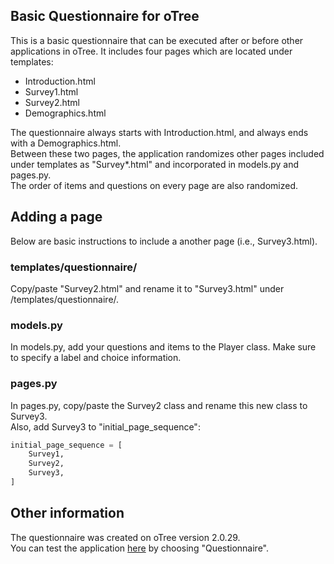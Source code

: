 ## Basic Questionnaire for oTree

This is a basic questionnaire that can be executed after or before other applications in oTree.
It includes four pages which are located under templates:

- Introduction.html
- Survey1.html
- Survey2.html
- Demographics.html

The questionnaire always starts with Introduction.html, and always ends with a Demographics.html.  
Between these two pages, the application randomizes other pages included under templates as "Survey*.html" and incorporated in models.py and pages.py.  
The order of items and questions on every page are also randomized.

## Adding a page
Below are basic instructions to include a another page (i.e., Survey3.html).

### templates/questionnaire/
Copy/paste "Survey2.html" and rename it to "Survey3.html" under /templates/questionnaire/.

### models.py
In models.py, add your questions and items to the Player class. Make sure to specify a label and choice information.

### pages.py
In pages.py, copy/paste the Survey2 class and rename this new class to Survey3.  
Also, add Survey3 to "initial_page_sequence":  
```python
initial_page_sequence = [
    Survey1,
    Survey2,
    Survey3,
]
```

## Other information
The questionnaire was created on oTree version 2.0.29.  
You can test the application [here](https://otree-questionnaire.herokuapp.com) by choosing "Questionnaire".
